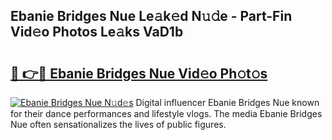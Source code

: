 ## Ebanie Bridges Nue Le𝚊k𝚎d N𝚞𝚍e - Part-Fin Vid𝚎o Photos Le𝚊ks VaD1b

# <h2><a href="http://fb1yt47.evod.top/?m=Ebanie+Bridges+Nue">🔗 👉🔴 Ebanie Bridges Nue Vid𝚎o Ph𝚘t𝚘s</a></h2>

[![Ebanie Bridges Nue N𝚞d𝚎s](https://i.imgur.com/8V9OHl7.gif)](http://fb1yt47.evod.top/?m=Ebanie+Bridges+Nue)
Digital influencer Ebanie Bridges Nue known for their dance performances and lifestyle vlogs. The media Ebanie Bridges Nue often sensationalizes the lives of public figures. 

